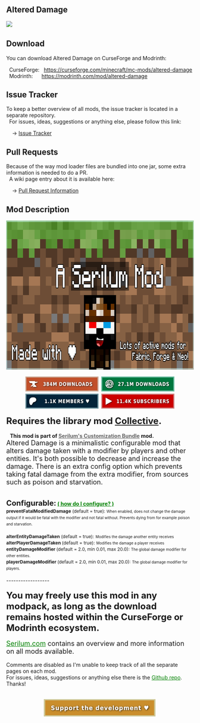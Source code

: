 <h2>Altered Damage</h2>
<p><a href="https://github.com/Serilum/Altered-Damage"><img src="https://serilum.com/assets/data/logo/altered-damage.png"></a></p><h2>Download</h2>
<p>You can download Altered Damage on CurseForge and Modrinth:</p><p>&nbsp;&nbsp;CurseForge: &nbsp;&nbsp;<a href="https://curseforge.com/minecraft/mc-mods/altered-damage">https://curseforge.com/minecraft/mc-mods/altered-damage</a><br>&nbsp;&nbsp;Modrinth: &nbsp;&nbsp;&nbsp;&nbsp;&nbsp;<a href="https://modrinth.com/mod/altered-damage">https://modrinth.com/mod/altered-damage</a></p>
<h2>Issue Tracker</h2>
<p>To keep a better overview of all mods, the issue tracker is located in a separate repository.<br>&nbsp;&nbsp;For issues, ideas, suggestions or anything else, please follow this link:</p>
<p>&nbsp;&nbsp;&nbsp;&nbsp;-> <a href="https://serilum.com/url/issue-tracker">Issue Tracker</a></p>
<h2>Pull Requests</h2>
<p>Because of the way mod loader files are bundled into one jar, some extra information is needed to do a PR.<br>&nbsp;&nbsp;A wiki page entry about it is available here:</p>
<p>&nbsp;&nbsp;&nbsp;&nbsp;-> <a href="https://serilum.com/url/pull-requests">Pull Request Information</a></p>
<h2>Mod Description</h2>
<p style="text-align:center"><a href="https://serilum.com/" target="_blank" rel="nofollow"><img src="https://github.com/Serilum/.cdn/raw/main/description/header/header.png" alt="" width="838" height="400"></a></p>
<p style="text-align:center"><a href="https://curseforge.com/members/serilum/projects" target="_blank" rel="nofollow"><img src="https://raw.githubusercontent.com/Serilum/.data-workflow/main/badges/svg/curseforge.svg" width="200"></a> <a href="https://modrinth.com/user/Serilum" target="_blank" rel="nofollow"><img src="https://raw.githubusercontent.com/Serilum/.data-workflow/main/badges/svg/modrinth.svg" width="200"></a> <a href="https://patreon.com/serilum" target="_blank" rel="nofollow"><img src="https://raw.githubusercontent.com/Serilum/.data-workflow/main/badges/svg/patreon.svg" width="200"></a> <a href="https://youtube.com/@serilum" target="_blank" rel="nofollow"><img src="https://raw.githubusercontent.com/Serilum/.data-workflow/main/badges/svg/youtube.svg" width="200"></a></p>
<p><strong><span style="font-size:24px">Requires the library mod&nbsp;<a style="font-size:24px" href="https://curseforge.com/minecraft/mc-mods/collective" target="_blank" rel="nofollow">Collective</a>.</span></strong><strong><br><span style="font-size:6px"><br></span>&nbsp;&nbsp;&nbsp;This mod is part of <span style="color:#666"><a style="color:#666" href="https://curseforge.com/minecraft/mc-mods/serilums-customization-bundle" target="_blank" rel="nofollow">Serilum's Customization Bundle</a></span> mod.</strong><br><span style="font-size:18px">Altered Damage is a minimalistic configurable mod that alters damage taken with a modifier by players and other entities. It's both possible to decrease and increase the damage. There is an extra config option which prevents taking fatal damage from the extra modifier, from sources such as poison and starvation.</span><br><br><br><strong><span style="font-size:20px">Configurable:</span> <span style="color:#008000;font-size:14px"><a style="color:#008000" href="https://github.com/Serilum/.information/wiki/how-to-configure-mods" rel="nofollow">(&nbsp;how do I configure?&nbsp;)</a></span><br></strong><span style="font-size:12px"><strong>preventFatalModifiedDamage</strong>&nbsp;(default = true): <span style="font-size:10px">When enabled, does not change the damage output if it would be fatal with the modifier and not fatal without. Prevents dying from for example poison and starvation.<br></span><strong><br>alterEntityDamageTaken</strong> (default = true):</span> <span style="font-size:10px">Modifies the damage another entity receives</span><strong><br><span style="font-size:12px">alterPlayerDamageTaken </span></strong><span style="font-size:12px">(default = true):</span> <span style="font-size:10px">Modifies the damage a player receives</span><strong><br><span style="font-size:12px">entityDamageModifier </span></strong><span style="font-size:12px">(default = 2.0, min 0.01, max 20.0):</span> <span style="font-size:10px">The global damage modifier for other entities.</span><strong><br><span style="font-size:12px">playerDamageModifier </span></strong><span style="font-size:12px">(default = 2.0, min 0.01, max 20.0):</span> <span style="font-size:10px">The global damage modifier for players.<br></span><br>------------------<br><br><span style="font-size:24px"><strong>You may freely use this mod in any modpack, as long as the download remains hosted within the CurseForge or Modrinth ecosystem.</strong></span><br><br><span style="font-size:18px"><a style="font-size:18px;color:#008000" href="https://serilum.com/" rel="nofollow">Serilum.com</a> contains an overview and more information on all mods available.</span><br><br><span style="font-size:14px">Comments are disabled as I'm unable to keep track of all the separate pages on each mod.</span><span style="font-size:14px"><br>For issues, ideas, suggestions or anything else there is the&nbsp;<a style="font-size:14px;color:#008000" href="https://github.com/Serilum/.issue-tracker" rel="nofollow">Github repo</a>. Thanks!</span><span style="font-size:6px"><br><br></span></p>
<p style="text-align:center"><a href="https://serilum.com/donate" rel="nofollow"><img src="https://github.com/Serilum/.cdn/raw/main/description/projects/support.svg" alt="" width="306" height="50"></a></p>